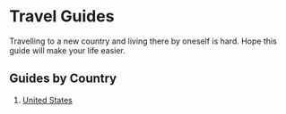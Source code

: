 # Travel Guides

Travelling to a new country and living there by oneself is hard. Hope this guide will make your life easier.

## Guides by Country

1. [United States](Unites-States)